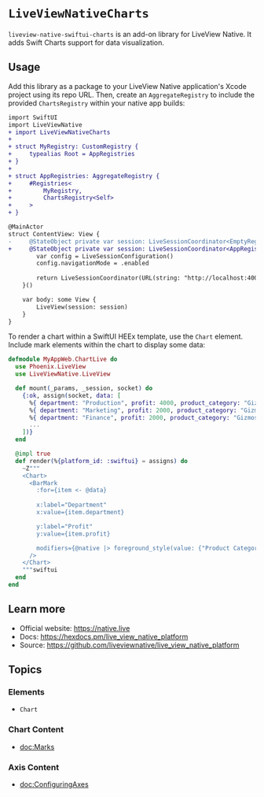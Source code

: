 # ``LiveViewNativeCharts``

`liveview-native-swiftui-charts` is an add-on library for LiveView Native. It adds Swift Charts support for data visualization.

## Usage

Add this library as a package to your LiveView Native application's Xcode project using its repo URL. Then, create an `AggregateRegistry` to include the provided `ChartsRegistry` within your native app builds:

```diff
import SwiftUI
import LiveViewNative
+ import LiveViewNativeCharts
+ 
+ struct MyRegistry: CustomRegistry {
+     typealias Root = AppRegistries
+ }
+ 
+ struct AppRegistries: AggregateRegistry {
+     #Registries<
+         MyRegistry,
+         ChartsRegistry<Self>
+     >
+ }

@MainActor
struct ContentView: View {
-     @StateObject private var session: LiveSessionCoordinator<EmptyRegistry> = {
+     @StateObject private var session: LiveSessionCoordinator<AppRegistries> = {
        var config = LiveSessionConfiguration()
        config.navigationMode = .enabled
        
        return LiveSessionCoordinator(URL(string: "http://localhost:4000/")!, config: config)
    }()

    var body: some View {
        LiveView(session: session)
    }
}
```

To render a chart within a SwiftUI HEEx template, use the `Chart` element.
Include mark elements within the chart to display some data:

```elixir
defmodule MyAppWeb.ChartLive do
  use Phoenix.LiveView
  use LiveViewNative.LiveView

  def mount(_params, _session, socket) do
    {:ok, assign(socket, data: [
      %{ department: "Production", profit: 4000, product_category: "Gizmos" },
      %{ department: "Marketing", profit: 2000, product_category: "Gizmos" },
      %{ department: "Finance", profit: 2000, product_category: "Gizmos" },
      ...
    ])}
  end

  @impl true
  def render(%{platform_id: :swiftui} = assigns) do
    ~Z"""
    <Chart>
      <BarMark
        :for={item <- @data}
        
        x:label="Department"
        x:value={item.department}

        y:label="Profit"
        y:value={item.profit}

        modifiers={@native |> foreground_style(value: {"Product Category", item.product_category})}
      />
    </Chart>
    """swiftui
  end
end
```

## Learn more

  * Official website: https://native.live
  * Docs: https://hexdocs.pm/live_view_native_platform
  * Source: https://github.com/liveviewnative/live_view_native_platform

## Topics
### Elements
- ``Chart``
### Chart Content
- <doc:Marks>
### Axis Content
- <doc:ConfiguringAxes>
